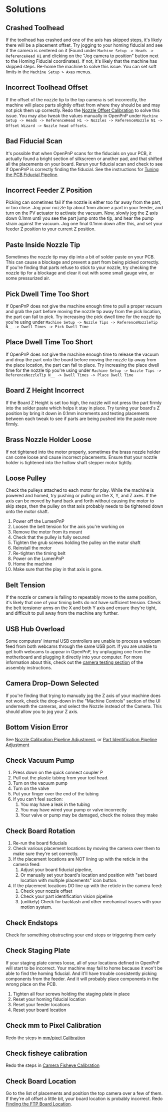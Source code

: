 # Solutions

## Crashed Toolhead

If the toolhead has crashed and one of the axis has skipped steps, it's likely there will be a placement offset. Try jogging to your homing fiducial and see if the camera is centered on it (Found under `Machine Setup -> Heads -> ReferenceHead H1` and clicking on the "Jog camera to position" button next to the Homing Fiducial coordinates). If not, it's likely that the machine has skipped steps. Re-home the machine to solve this issue. You can set soft limits in the `Machine Setup > Axes` menus.

## Incorrect Toolhead Offset

If the offset of the nozzle tip to the top camera is set incorrectly, the machine will place parts slightly offset from where they should be and may not pick them up correctly. Redo the [Nozzle Offset Calibration](../../../openpnp/calibration/6-nozzle-offset/index.md) to solve this issue. You may also tweak the values manually in OpenPnP under `Machine Setup -> Heads -> ReferenceHead H1 -> Nozzles -> ReferenceNozzle N1 -> Offset Wizard -> Nozzle head offsets`.

## Bad Fiducial Scan

It's possible that when OpenPnP scans for the fiducials on your PCB, it actually found a bright section of silkscreen or another pad, and that shifted all the placements on your board. Rerun your fiducial scan and check to see if OpenPnP is correctly finding the fiducial. See the instructions for [Tuning the PCB Fiducial Pipeline](../../../openpnp/vision-pipeline-adjustment/3-pcb-fiducial-pipeline.md).

## Incorrect Feeder Z Position

Picking can sometimes fail if the nozzle is either too far away from the part, or too close. Jog your nozzle tip about 1mm above a part in your feeder, and turn on the PV actuator to activate the vacuum. Now, slowly jog the Z axis down 0.1mm until you see the part jump onto the tip, and hear the pump strain against the vacuum. Jog one final 0.1mm down after this, and set your feeder Z position to your current Z position.

## Paste Inside Nozzle Tip

Sometimes the nozzle tip may dip into a bit of solder paste on your PCB. This can cause a blockage and prevent a part from being picked correctly. If you're finding that parts refuse to stick to your nozzle, try checking the nozzle tip for a blockage and clear it out with some small gauge wire, or some pressurized air.

## Pick Dwell Time Too Short

If OpenPnP does not give the machine enough time to pull a proper vacuum and grab the part before moving the nozzle tip away from the pick location, the part can fail to pick. Try increasing the pick dwell time for the nozzle tip you're using under `Machine Setup -> Nozzle Tips -> ReferenceNozzleTip N__ -> Dwell Times -> Pick Dwell Time`

## Place Dwell Time Too Short

If OpenPnP does not give the machine enough time to release the vacuum and drop the part onto the board before moving the nozzle tip away from the place location, the part can fail to place. Try increasing the place dwell time for the nozzle tip you're using under `Machine Setup -> Nozzle Tips -> ReferenceNozzleTip N__ -> Dwell Times -> Place Dwell Time`

## Board Z Height Incorrect

If the Board Z Height is set too high, the nozzle will not press the part firmly into the solder paste which helps it stay in place. Try tuning your board's Z position by bring it down in 0.1mm increments and testing placements between each tweak to see if parts are being pushed into the paste more firmly.

## Brass Nozzle Holder Loose

If not tightened into the motor properly, sometimes the brass nozzle holder can come loose and cause incorrect placements. Ensure that your nozzle holder is tightened into the hollow shaft stepper motor tightly.

## Loose Pulley

Check the pulleys attached to each motor for play. While the machine is powered and homed, try pushing or pulling on the X, Y, and Z axes. If the axis can be moved by hand back and forth without causing the motor to skip steps, then the pulley on that axis probably needs to be tightened down onto the motor shaft.

1. Power off the LumenPnP
2. Loosen the belt tension for the axis you're working on
3. Remove the motor from its mount
4. Check that the pulley is fully secured
5. Tighten the grub screws holding the pulley on the motor shaft
6. Reinstall the motor
7. Re-tighten the timing belt
8. Power on the LumenPnP
9. Home the machine
10. Make sure that the play in that axis is gone.

## Belt Tension

If the nozzle or camera is failing to repeatably move to the same position, it's likely that one of your timing belts do not have sufficient tension. Check the belt tensioner arms on the X and both Y axis and ensure they're tight, and difficult to pull away from the machine any further.

## USB Hub Overload

Some computers' internal USB controllers are unable to process a webcam feed from both webcams through the same USB port. If you are unable to get both webcams to appear in OpenPnP, try unplugging one from the motherboard and plugging it directly into your computer. For more information about this, check out the [camera testing section](../../../openpnp/calibration/2-connect-to-machine/index.md) of the assembly instructions.

## Camera Drop-Down Selected

If you're finding that trying to manually jog the Z axis of your machine does not work, check the drop-down in the "Machine Controls" section of the UI underneath the cameras, and select the Nozzle instead of the Camera. This should allow you to jog your Z axis.

## Bottom Vision Error

See [Nozzle Calibration Pipeline Adjustment](../../../openpnp/vision-pipeline-adjustment/4-nozzle-calibration-pipeline.md), or [Part Identification Pipeline Adjustment](../../../openpnp/vision-pipeline-adjustment/5-part-identification-pipeline.md)

## Check Vacuum Pump

1. Press down on the quick connect coupler P
2. Pull out the plastic tubing from your tool head.
3. Turn on the vacuum pump
4. Turn on the valve
5. Put your finger over the end of the tubing
6. If you can't feel suction:
   1. You may have a leak in the tubing
   2. You may have wired your pump or valve incorrectly
   3. Your valve or pump may be damaged, check the noises they make

## Check Board Rotation

1. Re-run the board fiducials
2. Check various placement locations by moving the camera over them to make sure they're set correctly.
3. If the placement locations are NOT lining up with the reticle in the camera feed:
   1. Adjust your board fiducial pipeline,
   2. Or manually set your board's location and position with "set board location with multiple placements" icon button.
4. If the placement locations DO line up with the reticle in the camera feed:
   1. Check your nozzle offset
   2. Check your part identification vision pipeline
   3. (unlikely) Check for backlash and other mechanical issues with your motion system.

## Check Endstops

Check for something obstructing your end stops or triggering them early

## Check Staging Plate

If your staging plate comes loose, all of your locations defined in OpenPnP will start to be incorrect. Your machine may fail to home because it won't be able to find the homing fiducial. And it'll have trouble consistently picking components from the feeder. And it will probably place components in the wrong place on the PCB.

1. Tighten all four screws holding the staging plate in place
2. Reset your homing fiducial location
3. Reset your feeder locations
4. Reset your board location

## Check mm to Pixel Calibration

Redo the steps in [mm/pixel Calibration](../../../openpnp/calibration/5-mm-per-pixel/index.md)

## Check fisheye calibration

Redo the steps in [Camera Fisheye Calibration](../../../openpnp/calibration/3-camera-fisheye-cal/index.md)

## Check Board Location

Go to the list of placements and position the top camera over a few of them. If they're all offset a little bit, your board location is probably incorrect. Redo [Finding the FTP Board Location](../../../openpnp/ftp/2-setting-up-the-board/index.md#finding-the-ftp-location).

